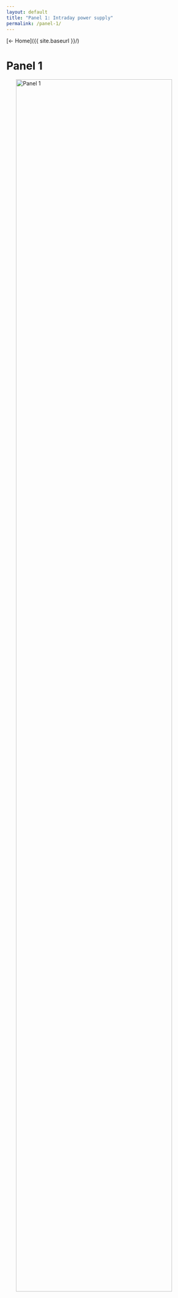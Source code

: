 ```yaml
---
layout: default
title: "Panel 1: Intraday power supply"
permalink: /panel-1/
---
```


[← Home]({{ site.baseurl }}/)

# Panel 1

<img src="{{ site.baseurl }}/figures/production_panel_1.png?v={{ site.github.build_revision }}" 
     alt="Panel 1" 
     style="width:90%; max-width:1200px; display:block; margin:auto;" />
